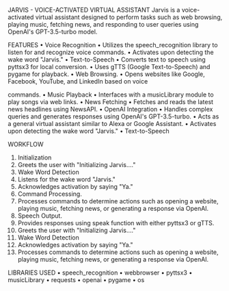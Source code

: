 JARVIS - VOICE-ACTIVATED VIRTUAL ASSISTANT 
Jarvis is a voice-activated virtual assistant designed to perform tasks such as web 
browsing, playing music, fetching news, and responding to user queries using OpenAI's 
GPT-3.5-turbo model. 

FEATURES 
• Voice Recognition 
• Utilizes the speech_recognition library to listen for and recognize voice commands. 
• Activates upon detecting the wake word "Jarvis." 
• Text-to-Speech 
• Converts text to speech using pyttsx3 for local conversion. 
• Uses gTTS (Google Text-to-Speech) and pygame for playback. 
• Web Browsing. 
• Opens websites like Google, Facebook, YouTube, and LinkedIn based on voice 

commands. 
• Music Playback 
• Interfaces with a musicLibrary module to play songs via web links. 
• News Fetching 
• Fetches and reads the latest news headlines using NewsAPI. 
• OpenAI Integration 
• Handles complex queries and generates responses using OpenAI's GPT-3.5-turbo. 
• Acts as a general virtual assistant similar to Alexa or Google Assistant. 
• Activates upon detecting the wake word "Jarvis." 
• Text-to-Speech 

WORKFLOW 
1. Initialization 
2. Greets the user with "Initializing Jarvis...." 
3. Wake Word Detection 
4. Listens for the wake word "Jarvis." 
5. Acknowledges activation by saying "Ya." 
6. Command Processing. 
7. Processes commands to determine actions such as opening a website, playing 
music, fetching news, or generating a response via OpenAI. 
8. Speech Output. 
9. Provides responses using speak function with either pyttsx3 or gTTS. 
10. Greets the user with "Initializing Jarvis...." 
11. Wake Word Detection 
12. Acknowledges activation by saying "Ya." 
13. Processes commands to determine actions such as opening a website, playing 
music, fetching news, or generating a response via OpenAI.

LIBRARIES USED 
• speech_recognition 
• webbrowser 
• pyttsx3 
• musicLibrary 
• requests 
• openai 
• pygame 
• os
